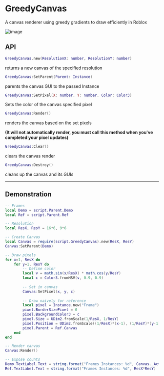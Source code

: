 # GreedyCanvas
A canvas renderer using greedy gradients to draw efficiently in Roblox

![image](https://user-images.githubusercontent.com/40185666/141372376-4b093c65-546e-438c-80e6-72ce05a7c0eb.png)

## API

```Lua
GreedyCanvas.new(ResolutionX: number, ResolutionY: number)
```

returns a new canvas of the specified resolution


```Lua
GreedyCanvas:SetParent(Parent: Instance)
```

parents the canvas GUI to the passed Instance

```Lua
GreedyCanvas:SetPixel(X: number, Y: number, Color: Color3)
```

Sets the color of the canvas specified pixel

```Lua
GreedyCanvas:Render()
```

renders the canvas based on the set pixels

**(It will not automatically render, you must call this method when you've completed your pixel updates)**

```Lua
GreedyCanvas:Clear()
```

clears the canvas render


```Lua
GreedyCanvas:Destroy()
```

cleans up the canvas and its GUIs


----------------------

## Demonstration

```Lua
-- Frames
local Demo = script.Parent.Demo
local Ref = script.Parent.Ref

-- Resolution
local ResX, ResY = 16*6, 9*6

-- Create Canvas
local Canvas = require(script.GreedyCanvas).new(ResX, ResY)
Canvas:SetParent(Demo)

-- Draw pixels
for x=1, ResX do
	for y=1, ResY do
		-- Define color
		local v = math.sin(x/ResX) * math.cos(y/ResY)
		local c = Color3.fromHSV(v, 0.9, 0.9)
    
		-- Set in canvas
		Canvas:SetPixel(x, y, c)
    
		-- Draw naively for reference
		local pixel = Instance.new("Frame")
		pixel.BorderSizePixel = 0
		pixel.BackgroundColor3 = c
		pixel.Size = UDim2.fromScale(1/ResX, 1/ResY)
		pixel.Position = UDim2.fromScale((1/ResX)*(x-1), (1/ResY)*(y-1))
		pixel.Parent = Ref.Canvas
	end
end

-- Render canvas
Canvas:Render()

-- Expose counts
Demo.TextLabel.Text = string.format("Frames Instances: %d", Canvas._ActiveFrames)
Ref.TextLabel.Text = string.format("Frames Instances: %d", ResX*ResY)
```
